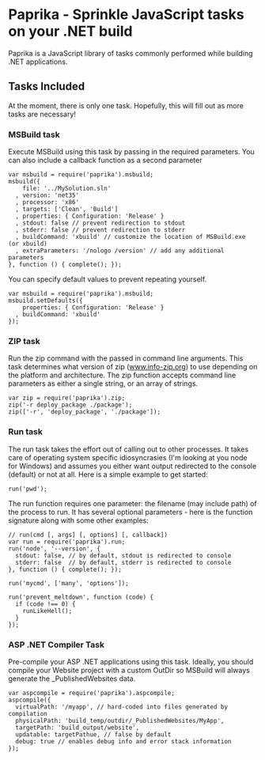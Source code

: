 # Paprika - Sprinkle JavaScript tasks on your .NET build

Paprika is a JavaScript library of tasks commonly performed while building .NET applications.

## Tasks Included

At the moment, there is only one task. Hopefully, this will fill out as more tasks are necessary!

### MSBuild task

Execute MSBuild using this task by passing in the required parameters. You can also include a callback function as a second parameter

    var msbuild = require('paprika').msbuild;
    msbuild({
        file: '../MySolution.sln'
      , version: 'net35'
      , processor: 'x86'
      , targets: ['Clean', 'Build']
      , properties: { Configuration: 'Release' }
      , stdout: false // prevent redirection to stdout
      , stderr: false // prevent redirection to stderr
      , buildCommand: 'xbuild' // customize the location of MSBuild.exe (or xbuild)
      , extraParameters: '/nologo /version' // add any additional parameters
    }, function () { complete(); });

You can specify default values to prevent repeating yourself.

    var msbuild = require('paprika').msbuild;
    msbuild.setDefaults({
        properties: { Configuration: 'Release' }
      , buildCommand: 'xbuild'
    });

### ZIP task

Run the zip command with the passed in command line arguments. This task determines what version of zip (www.info-zip.org) to use depending on the platform and architecture. The zip function accepts command line parameters as either a single string, or an array of strings.

    var zip = require('paprika').zip;
    zip('-r deploy_package ./package');
    zip(['-r', 'deploy_package', './package']);

### Run task

The run task takes the effort out of calling out to other processes. It takes care of operating system specific idiosyncrasies (I'm looking at you node for Windows) and assumes you either want output redirected to the console (default) or not at all. Here is a simple example to get started:

    run('pwd');

The run function requires one parameter: the filename (may include path) of the process to run. It has several optional parameters - here is the function signature along with some other examples:

    // run(cmd [, args] [, options] [, callback])
    var run = require('paprika').run;
    run('node', '--version', {
      stdout: false, // by default, stdout is redirected to console
      stderr: false  // by default, stderr is redirected to console
    }, function () { complete(); });

    run('mycmd', ['many', 'options']);

    run('prevent_meltdown', function (code) {
      if (code !== 0) {
        runLikeHell();
      }
    });

### ASP .NET Compiler Task

Pre-compile your ASP .NET applications using this task. Ideally, you should compile your Website project with a custom OutDir so MSBuild will always generate the _PublishedWebsites data.

    var aspcompile = require('paprika').aspcompile;
    aspcompile({
      virtualPath: '/myapp', // hard-coded into files generated by compilation
      physicalPath: 'build_temp/outdir/_PublishedWebsites/MyApp',
      targetPath: 'build_output/website',
      updatable: targetPathue, // false by default
      debug: true // enables debug info and error stack information
    });

